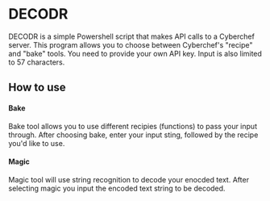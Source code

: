 # DECODR #
DECODR is a simple Powershell script that makes API calls to a Cyberchef server. This program allows you to choose between Cyberchef's "recipe" and "bake" tools. You need to provide your own API key. Input is also limited to 57 characters. 

## How to use ##
#### Bake ####
Bake tool allows you to use different recipies (functions) to pass your input through. After choosing bake, enter your input sting, followed by the recipe you'd like to use. 

#### Magic ####
Magic tool will use string recognition to decode your enocded text. After selecting magic you input the encoded text string to be decoded.
